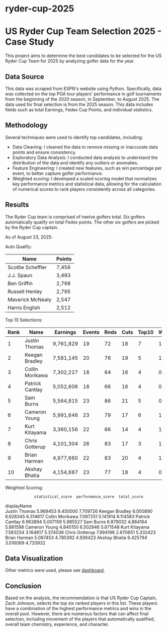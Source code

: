 # ryder-cup-2025

# US Ryder Cup Team Selection 2025 - Case Study

This project aims to determine the best candidates to be selected for the US Ryder Cup Team for 2025 by analyzing golfer data for the year.

## Data Source

This data was scraped from ESPN's website using Python. Specifically, data was collected on the top PGA tour players' performance in golf tournaments from the beginning of the 2020 season, in September, to August 2025. The data used for final selection is from the 2025 season.
This data includes fields such as total Earnings, Fedex Cup Points, and individual statistics.

## Methodology

Several techniques were used to identify top candidates, including:
* Data Cleaning: I cleaned the data to remove missing or inaccurate data points and ensure consistency. 
* Exploratory Data Analysis: I conducted data analysis to understand the distribution of the data and identify any outliers or anomalies.
* Feature Engineering: I created new features, such as win percentage per event, to better capture golfer performance.
* Weighted scoring: I developed a scaled scoring model that normalizes key performance metrics and statistical data, allowing for the calculation of numerical scores to rank players consistently across all categories.

## Results

The Ryder Cup team is comprised of twelve golfers total. Six golfers automatically qualify on total Fedex points. 
The other six golfers are picked by the Ryder Cup captain.

As of August 23, 2025:

Auto Qualify:

| Name | Points | 
| --------------- | --------------- |
| Scottie Scheffler | 7,456 | 
| J.J. Spaun | 3,493 | 
| Ben Griffin| 2,798 | 
| Russell Henley | 2,795 | 
| Maverick McNealy | 2,547 | 
| Harris English | 2,512 | 


Top 10 Selections:

| Rank | Name            | Earnings  | Events | Rnds | Cuts | Top10 | Wins | Score | DDIS  | DACC | GIR  | PUTTS | Points/Event | Top10% | Wins% |
| ---- | --------------- | --------- | ------ | ---- | ---- | ----- | ---- | ----- | ----- | ---- | ---- | ----- | ------------ | ------ | ----- |
| 1    | Justin Thomas   | 9,761,829 | 19     | 72   | 18   | 7     | 1    | 69.8  | 304.9 | 53.7 | 65.4 | 1.683 | 130.37       | 36.8%  | 5.3%  |
| 2    | Keegan Bradley  | 7,581,145 | 20     | 76   | 19   | 5     | 1    | 70.1  | 306.2 | 61.4 | 65.9 | 1.746 | 99.60        | 25.0%  | 5.0%  |
| 3    | Collin Morikawa | 7,302,227 | 18     | 64   | 16   | 4     | 0    | 70.1  | 296.5 | 70.7 | 68.8 | 1.747 | 91.94        | 22.2%  | 0.0%  |
| 4    | Patrick Cantlay | 5,052,606 | 18     | 66   | 16   | 4     | 0    | 70.0  | 305.4 | 59.3 | 69.9 | 1.739 | 92.28        | 22.2%  | 0.0%  |
| 5    | Sam Burns       | 5,564,815 | 23     | 86   | 21   | 5     | 0    | 69.7  | 307.2 | 60.6 | 66.4 | 1.715 | 81.35        | 21.7%  | 0.0%  |
| 6    | Cameron Young   | 5,991,646 | 23     | 79   | 17   | 6     | 1    | 70.3  | 313.5 | 53.8 | 63.5 | 1.711 | 94.96        | 26.1%  | 4.3%  |
| 7    | Kurt Kitayama   | 3,360,156 | 22     | 66   | 14   | 4     | 1    | 69.3  | 318.1 | 56.1 | 67.4 | 1.725 | 59.00        | 18.2%  | 4.5%  |
| 8    | Chris Gotterup  | 4,101,304 | 26     | 83   | 17   | 3     | 1    | 69.4  | 316.7 | 54.2 | 70.3 | 1.761 | 54.38        | 11.5%  | 3.8%  |
| 9    | Brian Harman    | 4,977,660 | 22     | 83   | 20   | 4     | 1    | 70.4  | 295.0 | 63.2 | 65.3 | 1.763 | 78.86        | 18.2%  | 4.5%  |
| 10   | Akshay Bhatia   | 4,154,687 | 23     | 77   | 18   | 4     | 0    | 70.0  | 298.1 | 61.8 | 67.6 | 1.724 | 61.26        | 17.4%  | 0.0%  |


Weighted Scoring: 

                 statistical_score  performance_score  total_score
displayName                                                       
Justin Thomas             5.969453           9.450000     7.709726
Keegan Bradley            6.000890           6.628345     6.314617
Collin Morikawa           7.087251           5.141914     6.114583
Patrick Cantlay           6.963894           5.007159     5.985527
Sam Burns                 6.879032           4.884164     5.881598
Cameron Young             4.840150           6.502946     5.671548
Kurt Kitayama             7.583254           3.164817     5.374036
Chris Gotterup            7.994196           2.670651     5.332423
Brian Harman              5.087453           4.785392     4.936423
Akshay Bhatia             6.425794           3.016069     4.720932

## Data Visualization

Other metrics were used, please see [dashboard](https://public.tableau.com/app/profile/joseph.glenn/viz/RyderCupCandidates-CareerStats2020-Present_16816755026570/RyderCup-CaseStudy).

## Conclusion
Based on the analysis, the recommendation is that US Ryder Cup Captain, Zach Johnson, selects the top six ranked players in this list. These players have a combination of the highest performance metrics and wins in the overall pool. However, there are numerous factors that can affect final selection, including movement of the players that automatically qualified, overall team chemistry, experience, and character. 
